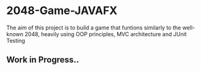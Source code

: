 # 2048-Game-JAVAFX
The aim of this project is to build a game that funtions similarly to the well-known 2048, heavily using OOP principles, MVC architecture and JUnit Testing 

## Work in Progress..
